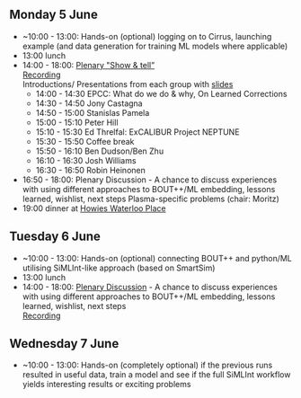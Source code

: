 ## Monday 5 June

* ~10:00 - 13:00: Hands-on (optional)
logging on to Cirrus, launching example (and data generation for training ML models where applicable)
* 13:00 lunch
* 14:00 - 18:00: [Plenary "Show & tell”](https://github.com/EPCCed/SiMLInt-WS1-2023-06-05/blob/main/ZoomInfo)<br/>
[Recording](https://ed-ac-uk.zoom.us/rec/share/jdb2t7IQUQA2ILD9URJhyyXONP0rz7a2JgFIgUaJCRME4uJ3Q4v81jov9omBTbXv.1KV4KEY2V6pibKRd)<br/>
Introductions/
Presentations from each group with [slides](https://github.com/EPCCed/SiMLInt-WS1-2023-06-05/tree/main/Slides)
   * 14:00 - 14:30 EPCC: What do we do & why, On Learned Corrections
   * 14:30 - 14:50 Jony Castagna
   * 14:50 - 15:00 Stanislas Pamela 
   * 15:00 - 15:10 Peter Hill
   * 15:10 - 15:30 Ed Threlfal: ExCALIBUR Project NEPTUNE
   * 15:30 - 15:50 Coffee break
   * 15:50 - 16:10 Ben Dudson/Ben Zhu
   * 16:10 - 16:30 Josh Williams
   * 16:30 - 16:50 Robin Heinonen
* 16:50 - 18:00: Plenary Discussion - A chance to discuss experiences with using different approaches to BOUT++/ML embedding, lessons learned, wishlist, next steps
Plasma-specific problems (chair: Moritz)
* 19:00 dinner at [Howies Waterloo Place](https://www.howies.uk.com/venues/howies-waterloo-place/)

## Tuesday 6 June

* ~10:00 - 13:00: Hands-on (optional) 
connecting BOUT++ and python/ML utilising SiMLInt-like approach (based on SmartSim)
* 13:00 lunch
* 14:00 - 18:00: [Plenary Discussion](https://github.com/EPCCed/SiMLInt-WS1-2023-06-05/blob/main/ZoomInfo) - A chance to discuss experiences with using different approaches to BOUT++/ML embedding, lessons learned, wishlist, next steps<br/>
[Recording](https://ed-ac-uk.zoom.us/rec/share/gLyifA293CvUpANrwfuRXUj7N-JziTLSQt3iIGEdKlLuxb53YlgKCsCpkc4LXmed.292vquOgR-i86KRh?startTime=1686057984000)

## Wednesday 7 June

* ~10:00 - 13:00: Hands-on (completely optional) 
if the previous runs resulted in useful data, train a model and see if the full SiMLInt workflow yields interesting results or exciting problems
